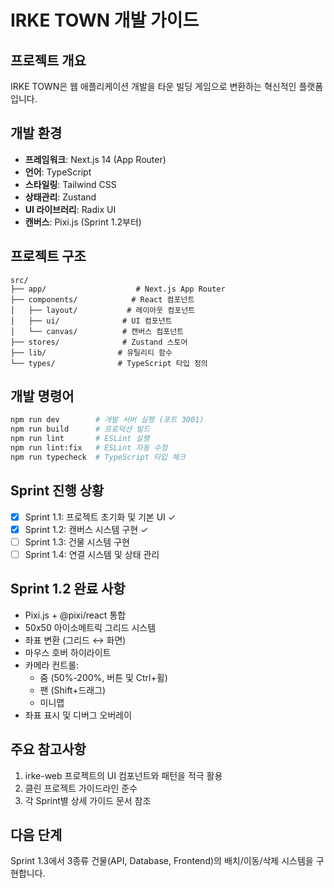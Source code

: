# IRKE TOWN 개발 가이드

## 프로젝트 개요
IRKE TOWN은 웹 애플리케이션 개발을 타운 빌딩 게임으로 변환하는 혁신적인 플랫폼입니다.

## 개발 환경
- **프레임워크**: Next.js 14 (App Router)
- **언어**: TypeScript
- **스타일링**: Tailwind CSS
- **상태관리**: Zustand
- **UI 라이브러리**: Radix UI
- **캔버스**: Pixi.js (Sprint 1.2부터)

## 프로젝트 구조
```
src/
├── app/                    # Next.js App Router
├── components/            # React 컴포넌트
│   ├── layout/           # 레이아웃 컴포넌트
│   ├── ui/              # UI 컴포넌트
│   └── canvas/          # 캔버스 컴포넌트
├── stores/              # Zustand 스토어
├── lib/                # 유틸리티 함수
└── types/              # TypeScript 타입 정의
```

## 개발 명령어
```bash
npm run dev        # 개발 서버 실행 (포트 3001)
npm run build      # 프로덕션 빌드
npm run lint       # ESLint 실행
npm run lint:fix   # ESLint 자동 수정
npm run typecheck  # TypeScript 타입 체크
```

## Sprint 진행 상황
- [x] Sprint 1.1: 프로젝트 초기화 및 기본 UI ✓
- [x] Sprint 1.2: 캔버스 시스템 구현 ✓
- [ ] Sprint 1.3: 건물 시스템 구현
- [ ] Sprint 1.4: 연결 시스템 및 상태 관리

## Sprint 1.2 완료 사항
- Pixi.js + @pixi/react 통합
- 50x50 아이소메트릭 그리드 시스템
- 좌표 변환 (그리드 ↔ 화면)
- 마우스 호버 하이라이트
- 카메라 컨트롤:
  - 줌 (50%-200%, 버튼 및 Ctrl+휠)
  - 팬 (Shift+드래그)
  - 미니맵
- 좌표 표시 및 디버그 오버레이

## 주요 참고사항
1. irke-web 프로젝트의 UI 컴포넌트와 패턴을 적극 활용
2. 클린 프로젝트 가이드라인 준수
3. 각 Sprint별 상세 가이드 문서 참조

## 다음 단계
Sprint 1.3에서 3종류 건물(API, Database, Frontend)의 배치/이동/삭제 시스템을 구현합니다.